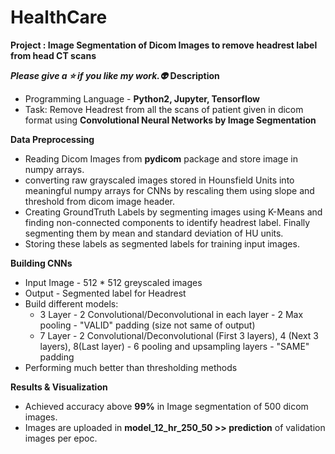 # HealthCare
**Project : Image Segmentation of Dicom Images to remove headrest label from head CT scans**

***Please give a :star: if you like my work.:alien:***
**Description**
 - Programming Language - **Python2, Jupyter, Tensorflow**
 - Task: Remove Headrest from all the scans of patient given in dicom format using **Convolutional Neural Networks by Image Segmentation**
 
**Data Preprocessing**
 - Reading Dicom Images from **pydicom** package and store image in numpy arrays.
 - converting raw grayscaled images stored in Hounsfield Units into meaningful numpy arrays for CNNs by rescaling them using slope and threshold from dicom image header.
 - Creating GroundTruth Labels by segmenting images using K-Means and finding non-connected components to identify headrest label. Finally segmenting them by mean and standard deviation of HU units.
 - Storing these labels as segmented labels for training input images.
 
**Building CNNs**
 - Input Image - 512 * 512 greyscaled images
 - Output - Segmented label for Headrest 
 - Build different models:
   - 3 Layer - 2 Convolutional/Deconvolutional in each layer - 2 Max pooling - "VALID" padding (size not same of output)
   - 7 Layer - 2 Convolutional/Deconvolutional (First 3 layers), 4 (Next 3 layers), 8(Last layer) - 6 pooling and upsampling layers - "SAME" padding
 - Performing much better than thresholding methods
 
**Results & Visualization**
 - Achieved accuracy above **99%** in Image segmentation of 500 dicom images.
 - Images are uploaded in **model_12_hr_250_50 >> prediction** of validation images per epoc. 
   
